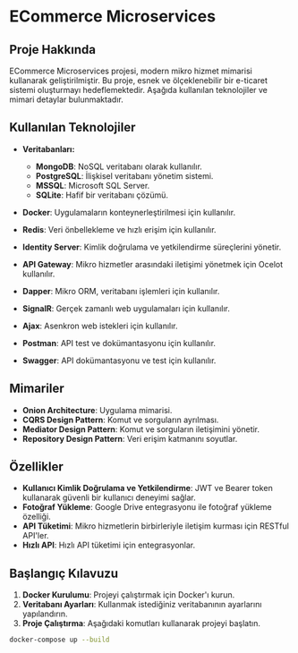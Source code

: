 # ECommerce Microservices


## Proje Hakkında

ECommerce Microservices projesi, modern mikro hizmet mimarisi kullanarak geliştirilmiştir. Bu proje, esnek ve ölçeklenebilir bir e-ticaret sistemi oluşturmayı hedeflemektedir. Aşağıda kullanılan teknolojiler ve mimari detaylar bulunmaktadır.

## Kullanılan Teknolojiler

- **Veritabanları:**
  - **MongoDB**: NoSQL veritabanı olarak kullanılır.
  - **PostgreSQL**: İlişkisel veritabanı yönetim sistemi.
  - **MSSQL**: Microsoft SQL Server.
  - **SQLite**: Hafif bir veritabanı çözümü.
  
- **Docker**: Uygulamaların konteynerleştirilmesi için kullanılır.
- **Redis**: Veri önbellekleme ve hızlı erişim için kullanılır.
  
- **Identity Server**: Kimlik doğrulama ve yetkilendirme süreçlerini yönetir.
- **API Gateway**: Mikro hizmetler arasındaki iletişimi yönetmek için Ocelot kullanılır.
  
- **Dapper**: Mikro ORM, veritabanı işlemleri için kullanılır.
  
- **SignalR**: Gerçek zamanlı web uygulamaları için kullanılır.
- **Ajax**: Asenkron web istekleri için kullanılır.
  
- **Postman**: API test ve dokümantasyonu için kullanılır.
- **Swagger**: API dokümantasyonu ve test için kullanılır.

## Mimariler

- **Onion Architecture**: Uygulama mimarisi.
- **CQRS Design Pattern**: Komut ve sorguların ayrılması.
- **Mediator Design Pattern**: Komut ve sorguların iletişimini yönetir.
- **Repository Design Pattern**: Veri erişim katmanını soyutlar.

## Özellikler

- **Kullanıcı Kimlik Doğrulama ve Yetkilendirme**: JWT ve Bearer token kullanarak güvenli bir kullanıcı deneyimi sağlar.
- **Fotoğraf Yükleme**: Google Drive entegrasyonu ile fotoğraf yükleme özelliği.
- **API Tüketimi**: Mikro hizmetlerin birbirleriyle iletişim kurması için RESTful API'ler.
- **Hızlı API**: Hızlı API tüketimi için entegrasyonlar.

## Başlangıç Kılavuzu

1. **Docker Kurulumu**: Projeyi çalıştırmak için Docker'ı kurun.
2. **Veritabanı Ayarları**: Kullanmak istediğiniz veritabanının ayarlarını yapılandırın.
3. **Proje Çalıştırma**: Aşağıdaki komutları kullanarak projeyi başlatın.

```bash
docker-compose up --build
